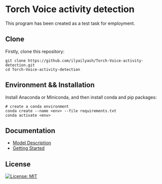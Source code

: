 # Torch Voice activity detection

This program has been created as a test task for employment.

## Clone

Firstly, clone this repository:

```shell
git clone https://github.com/ilyailyash/Torch-Voice-activity-detection.git
cd Torch-Voice-activity-detection
```

## Environment && Installation

Install Anaconda or Miniconda, and then install conda and pip packages:

```shell
# create a conda environment
conda create --name <env> --file requirements.txt
conda activate <env>
```
## Documentation

- [Model Description](docs/model_description.md)
- [Getting Started](docs/getting_started.md)

## License

[![License: MIT](https://img.shields.io/badge/License-MIT-yellow.svg)](https://github.com/ilyailyash/Torch-Voice-activity-detection/LICENSE)

